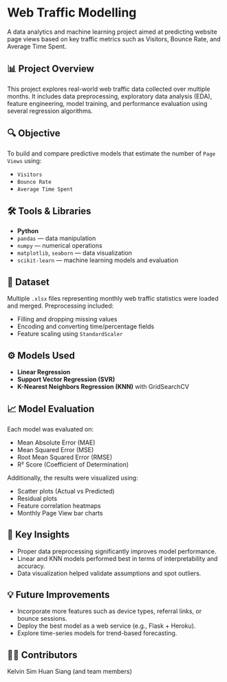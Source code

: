# Web Traffic Modelling

A data analytics and machine learning project aimed at predicting website page views based on key traffic metrics such as Visitors, Bounce Rate, and Average Time Spent.

## 📊 Project Overview

This project explores real-world web traffic data collected over multiple months. It includes data preprocessing, exploratory data analysis (EDA), feature engineering, model training, and performance evaluation using several regression algorithms.

## 🔍 Objective

To build and compare predictive models that estimate the number of `Page Views` using:
- `Visitors`
- `Bounce Rate`
- `Average Time Spent`

## 🛠️ Tools & Libraries

- **Python**
- `pandas` — data manipulation
- `numpy` — numerical operations
- `matplotlib`, `seaborn` — data visualization
- `scikit-learn` — machine learning models and evaluation

## 📁 Dataset

Multiple `.xlsx` files representing monthly web traffic statistics were loaded and merged. Preprocessing included:
- Filling and dropping missing values
- Encoding and converting time/percentage fields
- Feature scaling using `StandardScaler`

## ⚙️ Models Used

- **Linear Regression**
- **Support Vector Regression (SVR)**
- **K-Nearest Neighbors Regression (KNN)** with GridSearchCV

## 📈 Model Evaluation

Each model was evaluated on:
- Mean Absolute Error (MAE)
- Mean Squared Error (MSE)
- Root Mean Squared Error (RMSE)
- R² Score (Coefficient of Determination)

Additionally, the results were visualized using:
- Scatter plots (Actual vs Predicted)
- Residual plots
- Feature correlation heatmaps
- Monthly Page View bar charts

## 🧠 Key Insights

- Proper data preprocessing significantly improves model performance.
- Linear and KNN models performed best in terms of interpretability and accuracy.
- Data visualization helped validate assumptions and spot outliers.

## 💡 Future Improvements

- Incorporate more features such as device types, referral links, or bounce sessions.
- Deploy the best model as a web service (e.g., Flask + Heroku).
- Explore time-series models for trend-based forecasting.

## 👨‍💻 Contributors

Kelvin Sim Huan Siang (and team members)
